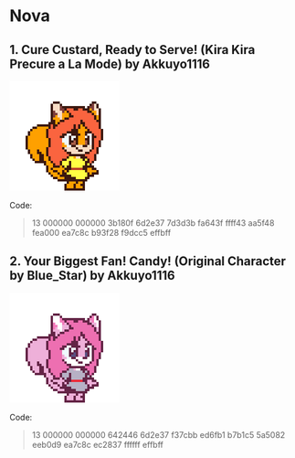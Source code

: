 # Nova

## 1. Cure Custard, Ready to Serve! (Kira Kira Precure a La Mode) by Akkuyo1116

![Palette1](https://github.com/Makhor/PCOCustomPaletteRepo/blob/main/Characters/Nova/Palette1.png?raw=true)

Code:
> 13 000000 000000 3b180f 6d2e37 7d3d3b fa643f ffff43 aa5f48 fea000 ea7c8c b93f28 f9dcc5 effbff

## 2. Your Biggest Fan! Candy! (Original Character by Blue_Star) by Akkuyo1116

![Palette2](https://github.com/Makhor/PCOCustomPaletteRepo/blob/main/Characters/Nova/Palette2.png?raw=true)

Code:
> 13 000000 000000 642446 6d2e37 f37cbb ed6fb1 b7b1c5 5a5082 eeb0d9 ea7c8c ec2837 ffffff effbff
